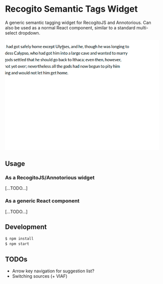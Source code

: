 # Recogito Semantic Tags Widget

A generic semantic tagging widget for RecogitoJS and Annotorious. Can also be used
as a normal React component, similar to a standard multi-select dropdown.

![Example](screencast.gif)

## Usage

### As a RecogitoJS/Annotorious widget

[...TODO...]

### As a generic React component

[...TODO...]

## Development

```sh
$ npm install
$ npm start
```

## TODOs

- Arrow key navigation for suggestion list?
- Switching sources (+ VIAF)
